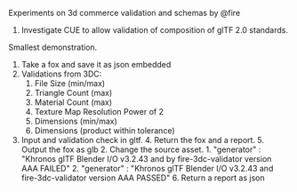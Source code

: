 Experiments on 3d commerce validation and schemas by @fire

1. Investigate CUE to allow validation of composition of glTF 2.0 standards.

Smallest demonstration.

1. Take a fox and save it as json embedded
2. Validations from 3DC:
    1. File Size (min/max)
    2. Triangle Count (max)
    3. Material Count (max)
    4. Texture Map Resolution Power of 2
    5. Dimensions (min/max)
    6. Dimensions (product within tolerance)
3. Input and validation check in gltf.
    4. Return the fox and a report. 
            5. Output the fox as glb
                2. Change the source asset.
                    1. "generator" : "Khronos glTF Blender I/O v3.2.43 and by fire-3dc-validator version AAA FAILED" 
                    2. "generator" : "Khronos glTF Blender I/O v3.2.43 and fire-3dc-validator version AAA PASSED"
            6. Return a report as json
